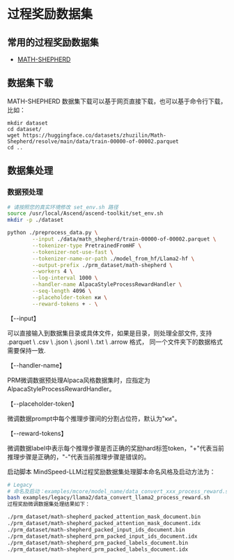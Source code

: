 # 过程奖励数据集

## 常用的过程奖励数据集

- [MATH-SHEPHERD](https://huggingface.co/datasets/zhuzilin/Math-Shepherd)

## 数据集下载

MATH-SHEPHERD 数据集下载可以基于网页直接下载，也可以基于命令行下载，比如：

```shell
mkdir dataset
cd dataset/
wget https://huggingface.co/datasets/zhuzilin/Math-Shepherd/resolve/main/data/train-00000-of-00002.parquet
cd ..
```

## 数据集处理

### 数据预处理

```bash
# 请按照您的真实环境修改 set_env.sh 路径
source /usr/local/Ascend/ascend-toolkit/set_env.sh
mkdir -p ./dataset

python ./preprocess_data.py \
        --input ./data/math_shepherd/train-00000-of-00002.parquet \
        --tokenizer-type PretrainedFromHF \
        --tokenizer-not-use-fast \
        --tokenizer-name-or-path ./model_from_hf/Llama2-hf \
        --output-prefix ./prm_dataset/math-shepherd \
        --workers 4 \
        --log-interval 1000 \
        --handler-name AlpacaStyleProcessRewardHandler \
        --seq-length 4096 \
        --placeholder-token ки \
        --reward-tokens + - \
```

【--input】

可以直接输入到数据集目录或具体文件，如果是目录，则处理全部文件, 支持 .parquet \ .csv \ .json \ .jsonl \ .txt \ .arrow 格式， 同一个文件夹下的数据格式需要保持一致.

【--handler-name】

PRM微调数据预处理Alpaca风格数据集时，应指定为AlpacaStyleProcessRewardHandler。

【--placeholder-token】

微调数据prompt中每个推理步骤间的分割占位符，默认为"ки"。

【--reward-tokens】

微调数据label中表示每个推理步骤是否正确的奖励hard标签token，"+"代表当前推理步骤是正确的，"-"代表当前推理步骤是错误的。

启动脚本
MindSpeed-LLM过程奖励数据集处理脚本命名风格及启动方法为：

```bash
# Legacy
# 命名及启动：examples/mcore/model_name/data_convert_xxx_process_reward.sh
bash examples/legacy/llama2/data_convert_llama2_process_reward.sh
过程奖励微调数据集处理结果如下：

./prm_dataset/math-shepherd_packed_attention_mask_document.bin
./prm_dataset/math-shepherd_packed_attention_mask_document.idx
./prm_dataset/math-shepherd_packed_input_ids_document.bin
./prm_dataset/math-shepherd_prm_packed_input_ids_document.idx
./prm_dataset/math-shepherd_prm_packed_labels_document.bin
./prm_dataset/math-shepherd_prm_packed_labels_document.idx
```
